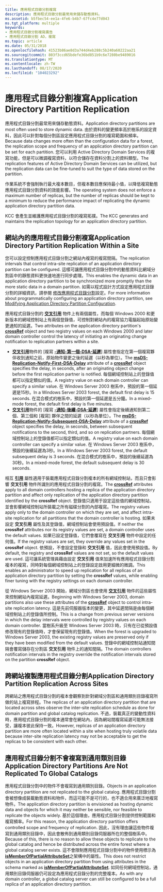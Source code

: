 ```yaml
---
title: 應用程式目錄分割複寫
description: 應用程式目錄分割最常用來儲存動態資料。
ms.assetid: b5fbec54-ee1a-4fe6-b4b7-67fc4e77d043
ms.tgt_platform: multiple
keywords:
- 應用程式目錄分割複寫廣告
- 應用程式目錄分割 AD，複寫
ms.topic: article
ms.date: 05/31/2018
ms.openlocfilehash: 41523b86ae8d3a744d4eb288c5b240a60222aa21
ms.sourcegitcommit: 803f3ccd65bdefe36bd851b9c6e7280be9489016
ms.translationtype: MT
ms.contentlocale: zh-TW
ms.lasthandoff: 08/17/2020
ms.locfileid: "104023292"
---
```

# <a name="application-directory-partition-replication"></a><span data-ttu-id="830f8-105">應用程式目錄分割複寫</span><span class="sxs-lookup"><span data-stu-id="830f8-105">Application Directory Partition Replication</span></span>

<span data-ttu-id="830f8-106">應用程式目錄分割最常用來儲存動態資料。</span><span class="sxs-lookup"><span data-stu-id="830f8-106">Application directory partitions are most often used to store dynamic data.</span></span> <span data-ttu-id="830f8-107">由於資料的變更頻率高於樹系的設定資料，因此可以針對每個分割區設定應用程式目錄分割的複寫範圍和頻率。</span><span class="sxs-lookup"><span data-stu-id="830f8-107">Because data changes more often than the configuration data for a forest, the replication scope and frequency of an application directory partition can be set for each partition.</span></span> <span data-ttu-id="830f8-108">您可以利用 Active Directory Domain Services 的複寫功能，但是可以微調複寫資料，以符合儲存在資料分割上的資料類型。</span><span class="sxs-lookup"><span data-stu-id="830f8-108">The replication features of Active Directory Domain Services can be utilized, but the replication data can be fine-tuned to suit the type of data stored on the partition.</span></span>

<span data-ttu-id="830f8-109">作業系統不會強制執行最大複本數目，但複本數目應保持最小值，以降低複寫動態應用程式目錄分割資料的效能影響。</span><span class="sxs-lookup"><span data-stu-id="830f8-109">The operating system does not enforce a maximum number of replicas, but the number of replicas should be kept to a minimum to reduce the performance impact of replicating the dynamic application directory partition data.</span></span>

<span data-ttu-id="830f8-110">KCC 會產生並維護應用程式目錄分割的複寫拓撲。</span><span class="sxs-lookup"><span data-stu-id="830f8-110">The KCC generates and maintains the replication topology for an application directory partition.</span></span>

## <a name="application-directory-partition-replication-within-a-site"></a><span data-ttu-id="830f8-111">網站內的應用程式目錄分割複寫</span><span class="sxs-lookup"><span data-stu-id="830f8-111">Application Directory Partition Replication Within a Site</span></span>

<span data-ttu-id="830f8-112">您可以設定控制應用程式目錄分割之網站內複寫的複寫間隔。</span><span class="sxs-lookup"><span data-stu-id="830f8-112">The replication intervals that control intra-site replication of an application directory partition can be configured.</span></span> <span data-ttu-id="830f8-113">這樣可讓應用程式目錄分割中的動態資料比網域分割區中的靜態資料更快速地進行同步處理。</span><span class="sxs-lookup"><span data-stu-id="830f8-113">This enables the dynamic data in an application directory partition to be synchronized more promptly than the more static data in a domain partition.</span></span> <span data-ttu-id="830f8-114">如需以程式設計方式設定應用程式目錄分割的詳細資訊，請參閱 [修改應用程式目錄分割](modifying-application-directory-partition-configuration.md)設定。</span><span class="sxs-lookup"><span data-stu-id="830f8-114">For more information about programmatically configuring an application directory partition, see [Modifying Application Directory Partition Configuration](modifying-application-directory-partition-configuration.md).</span></span>

<span data-ttu-id="830f8-115">應用程式目錄分割的 [**交叉引用**](/windows/desktop/ADSchema/c-crossref) 物件上有兩個屬性，而每個 Windows 2000 和更新版本的網域控制站上有兩個登錄值，可控制對網站內的複寫協力電腦起始原始變更通知的延遲。</span><span class="sxs-lookup"><span data-stu-id="830f8-115">Two attributes on the application directory partition's [**crossRef**](/windows/desktop/ADSchema/c-crossref) object and two registry values on each Windows 2000 and later domain controller control the latency of initiating an originating change notification to replication partners within a site.</span></span>

-   <span data-ttu-id="830f8-116">[**交叉引用**](/windows/desktop/ADSchema/c-crossref)物件的 [複寫 [**-通知-第一個-DSA-延遲**](/windows/desktop/ADSchema/a-msds-replication-notify-first-dsa-delay)] 屬性會指定在第一個複寫夥伴收到通知之前，原始物件變更之後的延遲（以秒為單位）。</span><span class="sxs-lookup"><span data-stu-id="830f8-116">The [**msDS-Replication-Notify-First-DSA-Delay**](/windows/desktop/ADSchema/a-msds-replication-notify-first-dsa-delay) attribute of a [**crossRef**](/windows/desktop/ADSchema/c-crossref) object specifies the delay, in seconds, after an originating object change before the first replication partner is notified.</span></span> <span data-ttu-id="830f8-117">每個網域控制站上的登錄值都可以指定類似的值。</span><span class="sxs-lookup"><span data-stu-id="830f8-117">A registry value on each domain controller can specify a similar value.</span></span> <span data-ttu-id="830f8-118">在 Windows Server 2003 樹系中，預設的第一個延遲是15秒。</span><span class="sxs-lookup"><span data-stu-id="830f8-118">In a Windows Server 2003 forest, the default first delay is 15 seconds.</span></span> <span data-ttu-id="830f8-119">在混合模式的樹系中，預設的第一個延遲是五分鐘。</span><span class="sxs-lookup"><span data-stu-id="830f8-119">In a mixed-mode forest, the default first delay is five minutes.</span></span>
-   <span data-ttu-id="830f8-120">[**交叉引用**](/windows/desktop/ADSchema/c-crossref)物件的 [複寫 [**-通知-後續-DSA-延遲**](/windows/desktop/ADSchema/a-msds-replication-notify-subsequent-dsa-delay)] 屬性會指定後續通知到第二個、第三個和 [複寫] 夥伴之間的延遲（以秒為單位）。</span><span class="sxs-lookup"><span data-stu-id="830f8-120">The [**msDS-Replication-Notify-Subsequent-DSA-Delay**](/windows/desktop/ADSchema/a-msds-replication-notify-subsequent-dsa-delay) attribute of a [**crossRef**](/windows/desktop/ADSchema/c-crossref) object specifies the delay, in seconds, between subsequent notifications to the second, third, and so on replication partners.</span></span> <span data-ttu-id="830f8-121">每個網域控制站上的登錄值都可以指定類似的值。</span><span class="sxs-lookup"><span data-stu-id="830f8-121">A registry value on each domain controller can specify a similar value.</span></span> <span data-ttu-id="830f8-122">在 Windows Server 2003 樹系中，預設的後續延遲為3秒。</span><span class="sxs-lookup"><span data-stu-id="830f8-122">In a Windows Server 2003 forest, the default subsequent delay is 3 seconds.</span></span> <span data-ttu-id="830f8-123">在混合模式的樹系中，預設的後續延遲為30秒。</span><span class="sxs-lookup"><span data-stu-id="830f8-123">In a mixed-mode forest, the default subsequent delay is 30 seconds.</span></span>

<span data-ttu-id="830f8-124">相互 [**引用**](/windows/desktop/ADSchema/c-crossref) 屬性適用于裝載應用程式目錄分割複本的所有網域控制站，而且只會影響 **交叉引用** 物件所識別的應用程式目錄分割的複寫。</span><span class="sxs-lookup"><span data-stu-id="830f8-124">The [**crossRef**](/windows/desktop/ADSchema/c-crossref) attributes apply to all domain controllers hosting a replica of the application directory partition and affect only replication of the application directory partition identified by the **crossRef** object.</span></span> <span data-ttu-id="830f8-125">登錄值只適用于設定這些值的網域控制站，並會影響網域控制站所裝載之所有磁碟分割的內部複寫。</span><span class="sxs-lookup"><span data-stu-id="830f8-125">The registry values apply only to the domain controller on which they are set, and affect intra-site replication for all partitions that the domain controller is hosting.</span></span> <span data-ttu-id="830f8-126">如果未設定 **交叉引用** 屬性及其登錄值，網域控制站會使用預設值。</span><span class="sxs-lookup"><span data-stu-id="830f8-126">If neither the **crossRef** attributes nor its registry values are set, a domain controller uses the default values.</span></span> <span data-ttu-id="830f8-127">如果已設定登錄值，它們會覆寫在 **交叉引用** 物件中設定的任何值。</span><span class="sxs-lookup"><span data-stu-id="830f8-127">If the registry values are set, they override any values set in the **crossRef** object.</span></span> <span data-ttu-id="830f8-128">依預設，不會設定登錄和 **交叉引用** 值，因此會使用預設值。</span><span class="sxs-lookup"><span data-stu-id="830f8-128">By default, the registry and **crossRef** values are not set, so the default values are used.</span></span> <span data-ttu-id="830f8-129">這可讓系統管理員藉由設定 **交叉引用** 值來加速所有應用程式目錄分割複本的複寫，同時對每個網域控制站上的登錄設定啟用更細微的微調。</span><span class="sxs-lookup"><span data-stu-id="830f8-129">This enables an administrator to speed up replication for all replicas of an application directory partition by setting the **crossRef** values, while enabling finer tuning with the registry settings on each domain controller.</span></span>

<span data-ttu-id="830f8-130">從 Windows Server 2003 開始，網域分割區也會使用 [**交叉引用**](/windows/desktop/ADSchema/c-crossref) 物件的這些屬性來控制網站內複寫延遲。</span><span class="sxs-lookup"><span data-stu-id="830f8-130">Beginning with Windows Server 2003, domain partitions also use these attributes of the [**crossRef**](/windows/desktop/ADSchema/c-crossref) object to control intra-site replication latency.</span></span> <span data-ttu-id="830f8-131">這是先前伺服器版本的變更，其中延遲間隔是由每個網域控制站上的登錄值所控制。</span><span class="sxs-lookup"><span data-stu-id="830f8-131">This is a change from previous server versions in which the delay intervals were controlled by registry values on each domain controller.</span></span> <span data-ttu-id="830f8-132">當樹系升級至 Windows Server 2003 時，只有在已從預設值修改現有的登錄值時，才會保留現有的登錄值。</span><span class="sxs-lookup"><span data-stu-id="830f8-132">When the forest is upgraded to Windows Server 2003, the existing registry values are preserved only if they have been modified from the default values.</span></span> <span data-ttu-id="830f8-133">登錄中的網域控制站通知間隔會覆寫儲存在分割區 **交叉引用** 物件上的通知間隔。</span><span class="sxs-lookup"><span data-stu-id="830f8-133">The domain controllers notification intervals in the registry override the notification intervals stored on the partition **crossRef** object.</span></span>

## <a name="application-directory-partition-replication-across-sites"></a><span data-ttu-id="830f8-134">跨網站複製應用程式目錄分割</span><span class="sxs-lookup"><span data-stu-id="830f8-134">Application Directory Partition Replication Across Sites</span></span>

<span data-ttu-id="830f8-135">跨網站之應用程式目錄分割的複本會觀察到針對網域分割區和通用類別目錄複寫所做的站上複寫排程。</span><span class="sxs-lookup"><span data-stu-id="830f8-135">The replicas of an application directory partition that are located across sites observe the inter-site replication schedule as done for domain partition and global catalog replication.</span></span> <span data-ttu-id="830f8-136">不過，裝載真正的變動性資料時，應用程式目錄分割的複本通常會在網站內，因為網站間複寫延遲可能無法接受，讓複本彼此保持一致。</span><span class="sxs-lookup"><span data-stu-id="830f8-136">However, replicas of an application directory partition are more often located within a site when hosting truly volatile data because inter-site replication latency may not be acceptable to get the replicas to be consistent with each other.</span></span>

## <a name="application-directory-partitions-are-not-replicated-to-global-catalogs"></a><span data-ttu-id="830f8-137">應用程式目錄分割不會複寫到通用類別目錄</span><span class="sxs-lookup"><span data-stu-id="830f8-137">Application Directory Partitions Are Not Replicated To Global Catalogs</span></span>

<span data-ttu-id="830f8-138">應用程式目錄分割中的物件不會複寫到通用類別目錄。</span><span class="sxs-lookup"><span data-stu-id="830f8-138">Objects in an application directory partition are not replicated to the global catalog.</span></span> <span data-ttu-id="830f8-139">應用程式目錄分割會被想像成裝載動態資料和物件，而這可能不是可行的，也不適合用來廣泛地複寫物件。</span><span class="sxs-lookup"><span data-stu-id="830f8-139">The application directory partition is envisioned as hosting dynamic data and objects for which it may neither be sensible, nor feasible to replicate the objects widely.</span></span> <span data-ttu-id="830f8-140">基於這個理由，應用程式目錄分割提供控制範圍和複寫頻率。</span><span class="sxs-lookup"><span data-stu-id="830f8-140">For this reason, the application directory partition offers controlled scope and frequency of replication.</span></span> <span data-ttu-id="830f8-141">因此，沒有理由讓這些物件複寫到通用類別目錄中，因此會散佈到通用類別目錄伺服器所在的整個樹系中。</span><span class="sxs-lookup"><span data-stu-id="830f8-141">Because of this, there is no reason to allow these objects to replicate to the global catalog and hence be distributed across the entire forest where a global catalog server exists.</span></span> <span data-ttu-id="830f8-142">這不會限制應用程式目錄分割中的物件使用標示為 [**isMemberOfPartialAttributeSet**](/windows/desktop/ADSchema/a-ismemberofpartialattributeset)之架構中的屬性。</span><span class="sxs-lookup"><span data-stu-id="830f8-142">This does not restrict objects in an application directory partition from using attributes in the schema marked as [**isMemberOfPartialAttributeSet**](/windows/desktop/ADSchema/a-ismemberofpartialattributeset).</span></span> <span data-ttu-id="830f8-143">如同任何網域控制站，通用類別目錄伺服器仍可設定為應用程式目錄分割的完整複本。</span><span class="sxs-lookup"><span data-stu-id="830f8-143">As with any domain controller, a global catalog server can still be configured to be a full replica of an application directory partition.</span></span>

 

 